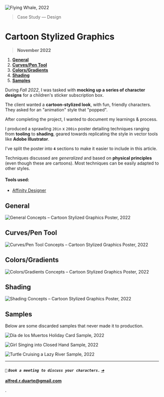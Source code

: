 ![_Flying Whale, **2022**_](/public/photos/spaceboy3000/flying-whale.png "Flying Whale, Alfred R. Duarte 2022")

> Case Study — Design

# Cartoon Stylized Graphics

> **November 2022**

1. [**General**](#general)
2. [**Curves/Pen Tool**](#curves-pen-tool)
3. [**Colors/Gradients**](#colors-gradients)
4. [**Shading**](#shading)
5. [**Samples**](#samples)

During _Fall 2022_, I was tasked with **mocking up a series of character designs** for a children's sticker subscription box.

The client wanted a **cartoon-stylized look**, with fun, friendly characters. They asked for an "animation" style that "popped".

After completing the project, I wanted to document my learnings & process.

I produced a sprawling `20in` x `200in` poster detailing techniques ranging from **tooling** to **shading**, geared towards replicating the style in vector tools like **Adobe Illustrator**.

I've split the poster into **`4`** sections to make it easier to include in this article.

Techniques discussed are _generalized_ and based on **physical principles** (even though these are cartoons). Most techniques can be easily adapted to other styles.

#### Tools used:

- [Affinity Designer](https://affinity.serif.com/en-us/designer/)

## General

![_General Concepts – Cartoon Stylized Graphics Poster, **2022**_](/public/photos/spaceboy3000/cartoon-stylized-graphics-general.png "General Concepts – Cartoon Stylized Graphics Poster, Alfred R. Duarte 2022")

## Curves/Pen Tool

![_Curves/Pen Tool Concepts – Cartoon Stylized Graphics Poster, **2022**_](/public/photos/spaceboy3000/cartoon-stylized-graphics-curves-pen-tool.png "Curves/Pen Tool Concepts – Cartoon Stylized Graphics Poster, Alfred R. Duarte 2022")

## Colors/Gradients

![_Colors/Gradients Concepts – Cartoon Stylized Graphics Poster, **2022**_](/public/photos/spaceboy3000/cartoon-stylized-graphics-colors-gradients.png "Colors/Gradients – Cartoon Stylized Graphics Poster, Alfred R. Duarte 2022")

## Shading

![_Shading Concepts – Cartoon Stylized Graphics Poster, **2022**_](/public/photos/spaceboy3000/cartoon-stylized-graphics-shading.png "Shading Concepts – Cartoon Stylized Graphics Poster, Alfred R. Duarte 2022")

## Samples

Below are some discarded samples that never made it to production.

![_Día de los Muertos Holiday Card Sample, **2022**_](/public/photos/spaceboy3000/ddlm-holiday-card.png "Día de los Muertos Holiday Card, Alfred R. Duarte 2022")

![_Girl Singing into Closed Hand Sample, **2022**_](/public/photos/spaceboy3000/sister-22-bday.png "Girl Singing into Closed Hand, Alfred R. Duarte 2022")

![_Turtle Cruising a Lazy River Sample, **2022**_](/public/photos/spaceboy3000/turtle-lazy-river.png "Turtle Cruising a Lazy River, Alfred R. Duarte 2022")

---

#### `🎨` **_`Book a meeting to discuss your characters.` [`➔`](mailto:alfred.r.duarte@gmail.com)_**

[**alfred.r.duarte@gmail.com**](mailto:alfred.r.duarte@gmail.com "Gmail – Alfred R. Duarte")

.
